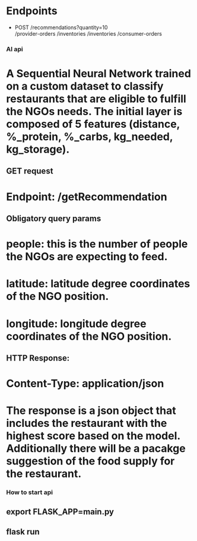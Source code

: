# Endpoints

-  POST /recommendations?quantity=10     
/provider-orders
/inventories
/inventories
/consumer-orders

### AI api
# A Sequential Neural Network trained on a custom dataset to classify restaurants that are eligible to fulfill the NGOs needs. The initial layer is composed of 5 features (distance, %_protein, %_carbs, kg_needed, kg_storage).

## GET request
# Endpoint: /getRecommendation

## Obligatory query params
# people: this is the number of people the NGOs are expecting to feed.
# latitude: latitude degree coordinates of the NGO position.
# longitude: longitude degree coordinates of the NGO position.

## HTTP Response:
# Content-Type: application/json

# The response is a json object that includes the restaurant with the highest score based on the model. Additionally there will be a pacakge suggestion of the food supply for the restaurant.

### How to start api
## export FLASK_APP=main.py
## flask run

